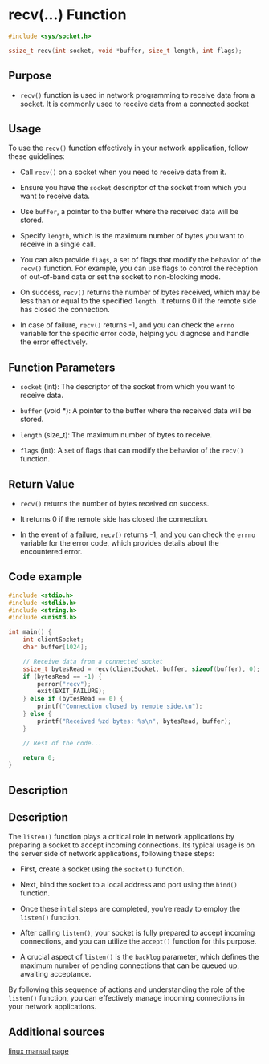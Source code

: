 # recv(...) Function

```c
#include <sys/socket.h>

ssize_t recv(int socket, void *buffer, size_t length, int flags);

```

## Purpose
- `recv()`    function is used in network programming to receive data from a socket. It is commonly used to receive data from a connected socket

## Usage

To use the `recv()` function effectively in your network application, follow these guidelines:

- Call `recv()` on a socket when you need to receive data from it.
- Ensure you have the `socket` descriptor of the socket from which you want to receive data.
- Use `buffer`, a pointer to the buffer where the received data will be stored.
- Specify `length`, which is the maximum number of bytes you want to receive in a single call.
- You can also provide `flags`, a set of flags that modify the behavior of the `recv()` function. For example, you can use flags to control the reception of out-of-band data or set the socket to non-blocking mode.

- On success, `recv()` returns the number of bytes received, which may be less than or equal to the specified `length`. It returns 0 if the remote side has closed the connection.

- In case of failure, `recv()` returns -1, and you can check the `errno` variable for the specific error code, helping you diagnose and handle the error effectively.


## Function Parameters

- `socket` (int): The descriptor of the socket from which you want to receive data.

- `buffer` (void *): A pointer to the buffer where the received data will be stored.

- `length` (size_t): The maximum number of bytes to receive.

- `flags` (int): A set of flags that can modify the behavior of the `recv()` function.


## Return Value

- `recv()` returns the number of bytes received on success.

- It returns 0 if the remote side has closed the connection.

- In the event of a failure, `recv()` returns -1, and you can check the `errno` variable for the error code, which provides details about the encountered error.



## Code example
```c
#include <stdio.h>
#include <stdlib.h>
#include <string.h>
#include <unistd.h>

int main() {
    int clientSocket;
    char buffer[1024];

    // Receive data from a connected socket
    ssize_t bytesRead = recv(clientSocket, buffer, sizeof(buffer), 0);
    if (bytesRead == -1) {
        perror("recv");
        exit(EXIT_FAILURE);
    } else if (bytesRead == 0) {
        printf("Connection closed by remote side.\n");
    } else {
        printf("Received %zd bytes: %s\n", bytesRead, buffer);
    }

    // Rest of the code...

    return 0;
}

```
## Description

## Description

The `listen()` function plays a critical role in network applications by preparing a socket to accept incoming connections. Its typical usage is on the server side of network applications, following these steps:

- First, create a socket using the `socket()` function.

- Next, bind the socket to a local address and port using the `bind()` function.

- Once these initial steps are completed, you're ready to employ the `listen()` function.

- After calling `listen()`, your socket is fully prepared to accept incoming connections, and you can utilize the `accept()` function for this purpose.

- A crucial aspect of `listen()` is the `backlog` parameter, which defines the maximum number of pending connections that can be queued up, awaiting acceptance.

By following this sequence of actions and understanding the role of the `listen()` function, you can effectively manage incoming connections in your network applications.


## Additional sources

[linux manual page](https://linux.die.net/man/2/recv)